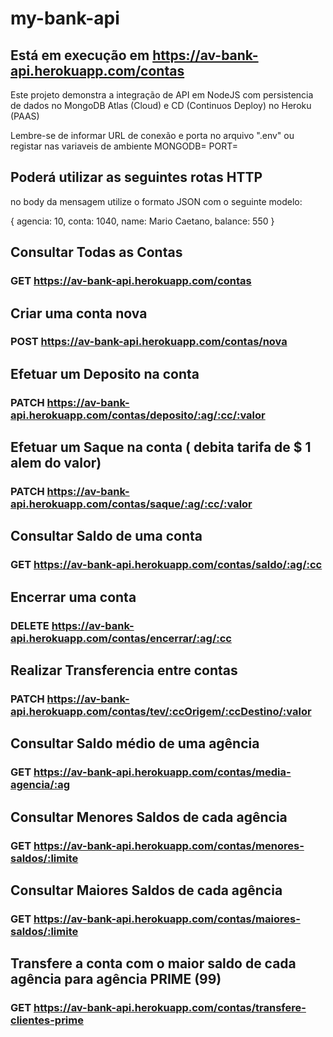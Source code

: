 # my-bank-api

## Está em execução em https://av-bank-api.herokuapp.com/contas

Este projeto demonstra a integração de API em NodeJS com persistencia de dados no MongoDB Atlas (Cloud)
e CD (Continuos Deploy) no Heroku (PAAS)

Lembre-se de informar URL de conexão e porta no arquivo ".env" ou registar nas variaveis de ambiente
MONGODB=
PORT=

## Poderá utilizar as seguintes rotas HTTP

no body da mensagem utilize o formato JSON com o seguinte modelo:

{ agencia: 10,
conta: 1040,
name: Mario Caetano,
balance: 550
}

## Consultar Todas as Contas

### GET https://av-bank-api.herokuapp.com/contas

## Criar uma conta nova

### POST https://av-bank-api.herokuapp.com/contas/nova

## Efetuar um Deposito na conta

### PATCH https://av-bank-api.herokuapp.com/contas/deposito/:ag/:cc/:valor

## Efetuar um Saque na conta ( debita tarifa de $ 1 alem do valor)

### PATCH https://av-bank-api.herokuapp.com/contas/saque/:ag/:cc/:valor

## Consultar Saldo de uma conta

### GET https://av-bank-api.herokuapp.com/contas/saldo/:ag/:cc

## Encerrar uma conta

### DELETE https://av-bank-api.herokuapp.com/contas/encerrar/:ag/:cc

## Realizar Transferencia entre contas

### PATCH https://av-bank-api.herokuapp.com/contas/tev/:ccOrigem/:ccDestino/:valor

## Consultar Saldo médio de uma agência

### GET https://av-bank-api.herokuapp.com/contas/media-agencia/:ag

## Consultar Menores Saldos de cada agência

### GET https://av-bank-api.herokuapp.com/contas/menores-saldos/:limite

## Consultar Maiores Saldos de cada agência

### GET https://av-bank-api.herokuapp.com/contas/maiores-saldos/:limite

## Transfere a conta com o maior saldo de cada agência para agência PRIME (99)

### GET https://av-bank-api.herokuapp.com/contas/transfere-clientes-prime
